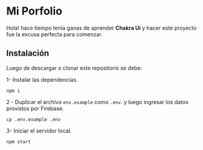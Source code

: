 # Mi Porfolio

Hola! hace tiempo tenía ganas de aprender **Chakra Ui** y hacer este proyecto fue la excusa perfecta para comenzar.

## Instalación

Luego de descargar o clonar este repositorio se debe:

1- Instalar las dependencias.

```
npm i
```

2 - Duplicar el archivo `env.example` como `.env`. y luego ingresar los datos provistos por Firebase.

```
cp .env.example .env
```

3- Iniciar el servidor local.

```
npm start
```
